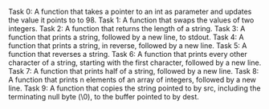Task 0: A function that takes a pointer to an int as parameter and updates the value it points to to 98.
Task 1: A function that swaps the values of two integers.
Task 2: A function that returns the length of a string.
Task 3: A function that prints a string, followed by a new line, to stdout.
Task 4: A function that prints a string, in reverse, followed by a new line.
Task 5: A function that reverses a string.
Task 6: A function that prints every other character of a string, starting with the first character, followed by a new line.
Task 7: A function that prints half of a string, followed by a new line.
Task 8: A function that prints n elements of an array of integers, followed by a new line.
Task 9: A function that copies the string pointed to by src, including the terminating null byte (\0), to the buffer pointed to by dest.

